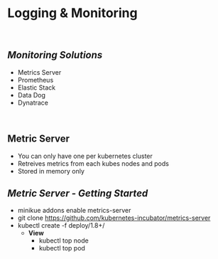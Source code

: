 # **Logging & Monitoring**
</br>
  
## *Monitoring Solutions*
* Metrics Server
* Prometheus
* Elastic Stack
* Data Dog
* Dynatrace

</br>

## **Metric Server**
  * You can only have one per kubernetes cluster
  * Retreives metrics from each kubes nodes and pods
  * Stored in memory only 

## *Metric Server - Getting Started*
* minikue addons enable metrics-server
* git clone https://github.com/kubernetes-incubator/metrics-server
* kubectl create -f deploy/1.8+/
  * **View**
    * kubectl top node
    * kubectl top pod

</br>



  